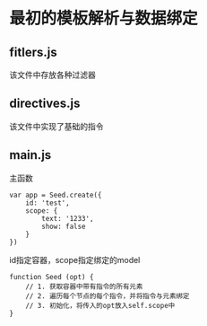 # 最初的模板解析与数据绑定

## fitlers.js

该文件中存放各种过滤器

## directives.js

该文件中实现了基础的指令

## main.js

主函数

```
var app = Seed.create({
    id: 'test',
    scope: {
        text: '1233',
        show: false
    }
})
```

id指定容器，scope指定绑定的model

```
function Seed (opt) {
    // 1. 获取容器中带有指令的所有元素
    // 2. 遍历每个节点的每个指令，并将指令与元素绑定
    // 3. 初始化，将传入的opt放入self.scope中
}
```
